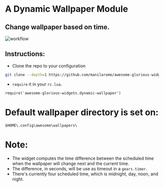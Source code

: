 # A Dynamic Wallpaper Module

## Change wallpaper based on time.

![workflow](https://github.com/manilarome/awesome-glorious-widgets/blob/master/dynamic-wallpaper/workflow.gif)

## Instructions:  

+ Clone the repo to your configuration

```bash
git clone --depth=1 https://github.com/manilarome/awesome-glorious-widgets ~/.config/awesome/awesome-glorious-widgets
```

+ `require` it in your `rc.lua`.

`require('awesome-glorious-widgets.dynamic-wallpaper')`  

# Default wallpaper directory is set on:  
`$HOME\.config\awesome\wallpapers\`  


# Note:  
+ The widget computes the time difference between the scheduled time when the wallpaper will change next and the current time.
+ The difference, in seconds, will be use as timeout in a `gears.timer`.
+ There's currently four scheduled time, which is midnight, day, noon, and night.